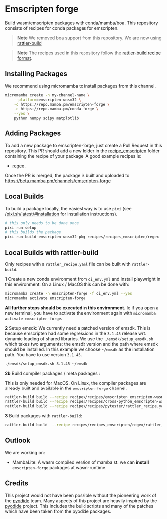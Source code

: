 #  Emscripten forge

 
Build wasm/emscripten packages with conda/mamba/boa.
This repository consists of recipes for conda packages for emscripten.


> **Note**
> We removed boa support from this repository. We are now using [rattler-build](https://github.com/prefix-dev/rattler-build)

> **Note**
> The recipes used in this repository follow the [rattler-build recipe format](https://github.com/prefix-dev/rattler-build?tab=readme-ov-file#the-recipe-format).

## Installing Packages
We recommend using micromamba to install packages from this channel.
```bash
micromamba create -n my-channel-name \
    --platform=emscripten-wasm32 \
    -c https://repo.mamba.pm/emscripten-forge \
    -c https://repo.mamba.pm/conda-forge \
    --yes \
    python numpy scipy matplotlib
```


## Adding Packages

To add a new package to emscripten-forge, just create a Pull Request in this repository.
This PR should add a new folder in the [recipe_emscripten](https://github.com/emscripten-forge/recipes/tree/main/recipes/recipes_emscripten) folder
containing the recipe of your package.
A good example recipes is:
 
 * [regex](https://github.com/emscripten-forge/recipes/blob/main/recipes/recipes_emscripten/regex/recipe.yaml) .
 
Once the PR is merged, the package is built and uploaded to https://beta.mamba.pm/channels/emscripten-forge




## Local Builds

To build a package locally, the easiest way is to use `pixi` (see [/pixi.sh/latest/#installation](https://pixi.sh/latest/#installation) for installation instructions).

```bash
# this only needs to be done once
pixi run setup 
# this builds the package
pixi run build-emscripten-wasm32-pkg recipes/recipes_emscripten/regex
```


## Local Builds with rattler-build
Only recipes with a `rattler_recipe.yaml` file can be built with `rattler-build`.


 **1** Create a new conda environment from `ci_env.yml` and install playwright in this environment:
 On a Linux / MacOS this can be done with:
```bash
micromamba create -n emscripten-forge -f ci_env.yml --yes
micromamba activate emscripten-forge
``` 


**All further steps should be executed in this environment.**
Ie if you open a new terminal, you have to activate the environment again with `micromamba activate emscripten-forge`.

**2** Setup emsdk:
 We currently need a patched version of emsdk. This is because emscripten had some regressions in the `3.1.45` release wrt. dynamic loading of shared libraries. We use the `./emsdk/setup_emsdk.sh` which takes
 two arguments: the emsdk version and the path where emsdk should be installed.
 In this example we choose `~/emsdk` as the installation path. You have to use version `3.1.45`.
 ```bash
./emsdk/setup_emsdk.sh 3.1.45 ~/emsdk
```

**2b** Build compiler packages / meta packages :

This is only needed for MacOS. On Linux, the compiler packages are already built and available in the `emscripten-forge` channel.
```bash
rattler-build build --recipe recipes/recipes/emscripten_emscripten-wasm32/rattler_recipe.yaml   -c https://repo.mamba.pm/emscripten-forge -c conda-forge -c microsoft -m conda_build_config.yaml
rattler-build build --recipe recipes/recipes/cross-python_emscripten-wasm32/rattler_recipe.yaml -c https://repo.mamba.pm/emscripten-forge -c conda-forge -c microsoft -m conda_build_config.yaml
rattler-build build --recipe recipes/recipes/pytester/rattler_recipe.yaml                       -c https://repo.mamba.pm/emscripten-forge -c conda-forge -c microsoft -m conda_build_config.yaml
```

**3**  Build packages with `rattler-build`:

```bash
rattler-build build  --recipe recipes/recipes_emscripten/regex/rattler_recipe.yaml  --target-platform=emscripten-wasm32 -c https://repo.mamba.pm/emscripten-forge -c conda-forge -c microsoft -m conda_build_config.yaml
```


## Outlook

We are working on:
 
 * MambaLite: A wasm compiled version of mamba st. we can **install** `emscripten-forge` packages at wasm-runtime.

## Credits
This project would not have been possible without the pioneering work of the [pyodide](https://pyodide.org/) team.
Many aspects of this project are heavily inspired by the [pyodide](https://pyodide.org/) project. This includes the build scripts and
many of the patches which have been taken from the pyodide packages.
